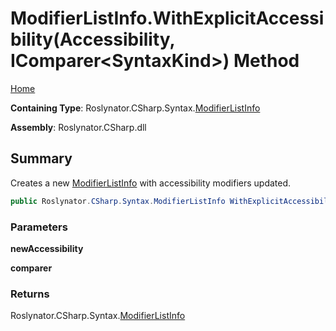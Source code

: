 # ModifierListInfo\.WithExplicitAccessibility\(Accessibility, IComparer\<SyntaxKind>\) Method

[Home](../../../../../README.md)

**Containing Type**: Roslynator\.CSharp\.Syntax\.[ModifierListInfo](../README.md)

**Assembly**: Roslynator\.CSharp\.dll

## Summary

Creates a new [ModifierListInfo](../README.md) with accessibility modifiers updated\.

```csharp
public Roslynator.CSharp.Syntax.ModifierListInfo WithExplicitAccessibility(Microsoft.CodeAnalysis.Accessibility newAccessibility, System.Collections.Generic.IComparer<Microsoft.CodeAnalysis.CSharp.SyntaxKind> comparer = null)
```

### Parameters

**newAccessibility**

**comparer**

### Returns

Roslynator\.CSharp\.Syntax\.[ModifierListInfo](../README.md)

